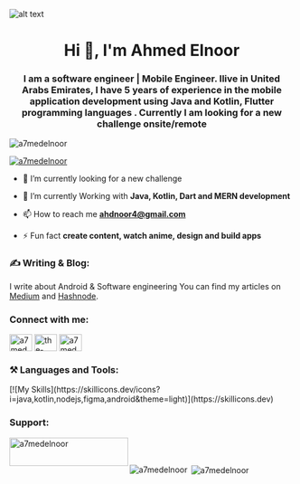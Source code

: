 ![alt text](https://github.com/a7medelnoor/ahmedelnoor/blob/main/github_header.png?raw=true)

<h1 align="center">Hi 👋, I'm Ahmed Elnoor</h1>
<h3 align="center">I am a software engineer | Mobile Engineer. Ilive in United Arabs Emirates, I have 5 years of experience in the mobile application development
  using Java and Kotlin, Flutter programming languages . Currently I am looking for a new challenge onsite/remote</h3>

<p align="left"> <img src="https://komarev.com/ghpvc/?username=a7medelnoor&label=Profile%20views&color=0e75b6&style=flat" alt="a7medelnoor" /> </p>

<p align="left"> <a href="https://twitter.com/a7medelnoor" target="blank"><img src="https://img.shields.io/twitter/follow/a7medelnoor?logo=twitter&style=for-the-badge" alt="a7medelnoor" /></a> </p>

- 🔭 I’m currently looking for a new challenge 

- 🌱 I’m currently Working with **Java, Kotlin, Dart and MERN development**

- 📫 How to reach me **ahdnoor4@gmail.com**

- ⚡ Fun fact **create content, watch anime, design and build apps**

<h3 align="left"> ✍️ Writing & Blog: </h3>
I write about Android & Software engineering You can find my articles on <a href="https://medium.com/@a7medelnoor" target="blank">Medium</a> and <a href="https://a7medelnoor.hashnode.dev" target="blank">Hashnode</a>.

<h3 align="left">Connect with me:</h3>
<p align="left">
<a href="https://twitter.com/a7medelnoor" target="blank"><img align="center" src="https://cdn.jsdelivr.net/npm/simple-icons@3.0.1/icons/twitter.svg" alt="a7medelnoor" height="30" width="40" /></a>
<a href="https://linkedin.com/in/the-ahmedelnoor" target="blank"><img align="center" src="https://cdn.jsdelivr.net/npm/simple-icons@3.0.1/icons/linkedin.svg" alt="the-ahmedelnoor" height="30" width="40" /></a>
<a href="https://fb.com/a7medelnoor" target="blank"><img align="center" src="https://cdn.jsdelivr.net/npm/simple-icons@3.0.1/icons/facebook.svg" alt="a7medelnoor" height="30" width="40" /></a>
</p>

<h3 align="left"> ⚒️ Languages and Tools:</h3>
[![My Skills](https://skillicons.dev/icons?i=java,kotlin,nodejs,figma,android&theme=light)](https://skillicons.dev)


<h3 align="left">Support:</h3>
<p><a href="https://www.buymeacoffee.com/a7medelnoor"> <img align="left" src="https://cdn.buymeacoffee.com/buttons/v2/default-yellow.png" height="50" width="210" alt="a7medelnoor" /></a></p><br><br>

<p><img align="left" src="https://github-readme-stats.vercel.app/api/top-langs?username=a7medelnoor&show_icons=true&locale=en&layout=compact" alt="a7medelnoor" /></p>

<p>&nbsp;<img align="center" src="https://github-readme-stats.vercel.app/api?username=a7medelnoor&show_icons=true&locale=en" alt="a7medelnoor" /></p>
